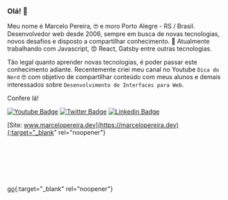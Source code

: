 ### Olá! 👋

Meu nome é Marcelo Pereira, 🤓 e moro Porto Alegre - RS / Brasil. Desenvolvedor web desde 2006, sempre em busca de novas tecnologias, novos desafios e disposto a compartilhar conhecimento. 💬 Atualmente trabalhando com Javascript, 😍 React, Gatsby entre outras tecnologias.

Tão legal quanto aprender novas tecnologias, é poder passar este conhecimento adiante. Recentemente criei meu canal no Youtube ``Dica do Nerd`` 🤓 com objetivo de compartilhar conteúdo com meus alunos e demais interessados sobre ``Desenvolvimento de Interfaces para Web``.

Confere lá!

[![Youtube Badge](https://img.shields.io/badge/-Youtube-FF0000?style=flat-square&labelColor=FF0000&logo=youtube&logoColor=white&link=https://www.youtube.com/channel/UCjsX4DU9LnNYUC2366_wJkw?view_as=subscriber)](https://www.youtube.com/channel/UCjsX4DU9LnNYUC2366_wJkw?view_as=subscriber)
[![Twitter Badge](https://img.shields.io/badge/-Twitter-1ca0f1?style=flat-square&labelColor=1ca0f1&logo=twitter&logoColor=white&link=https://twitter.com/marcelopoars)](https://twitter.com/marcelopoars)
[![Linkedin Badge](https://img.shields.io/badge/-LinkedIn-blue?style=flat-square&logo=Linkedin&logoColor=white&link=https://www.linkedin.com/in/marcelopoars)](https://www.linkedin.com/in/marcelopoars)


[Site: www.marcelopereira.dev](https://marcelopereira.dev){:target="_blank" rel="noopener"}

<br><br><br><br><br>

[go](http://stackoverflow.com){:target="_blank" rel="noopener"}
